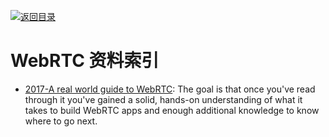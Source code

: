 [![返回目录](https://parg.co/UGo)](https://parg.co/b4z) 



# WebRTC 资料索引



- [2017-A real world guide to WebRTC](https://deepstreamhub.com/tutorials/protocols/webrtc-intro/): The goal is that once you've read through it you've gained a solid, hands-on understanding of what it takes to build WebRTC apps and enough additional knowledge to know where to go next.